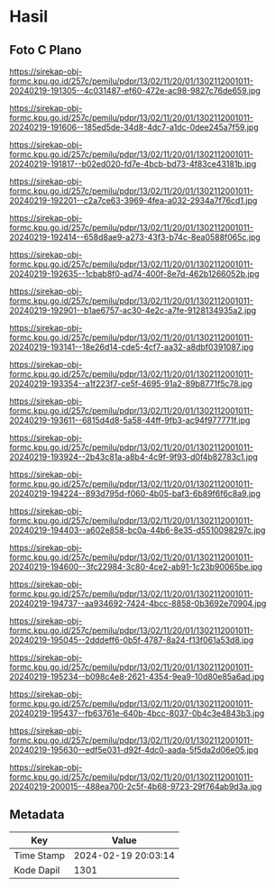 # Hasil

## Foto C Plano

https://sirekap-obj-formc.kpu.go.id/257c/pemilu/pdpr/13/02/11/20/01/1302112001011-20240219-191305--4c031487-ef60-472e-ac98-9827c76de659.jpg

https://sirekap-obj-formc.kpu.go.id/257c/pemilu/pdpr/13/02/11/20/01/1302112001011-20240219-191606--185ed5de-34d8-4dc7-a1dc-0dee245a7f59.jpg

https://sirekap-obj-formc.kpu.go.id/257c/pemilu/pdpr/13/02/11/20/01/1302112001011-20240219-191817--b02ed020-fd7e-4bcb-bd73-4f83ce43181b.jpg

https://sirekap-obj-formc.kpu.go.id/257c/pemilu/pdpr/13/02/11/20/01/1302112001011-20240219-192201--c2a7ce63-3969-4fea-a032-2934a7f76cd1.jpg

https://sirekap-obj-formc.kpu.go.id/257c/pemilu/pdpr/13/02/11/20/01/1302112001011-20240219-192414--658d8ae9-a273-43f3-b74c-8ea0588f065c.jpg

https://sirekap-obj-formc.kpu.go.id/257c/pemilu/pdpr/13/02/11/20/01/1302112001011-20240219-192635--1cbab8f0-ad74-400f-8e7d-462b1266052b.jpg

https://sirekap-obj-formc.kpu.go.id/257c/pemilu/pdpr/13/02/11/20/01/1302112001011-20240219-192901--b1ae6757-ac30-4e2c-a7fe-9128134935a2.jpg

https://sirekap-obj-formc.kpu.go.id/257c/pemilu/pdpr/13/02/11/20/01/1302112001011-20240219-193141--18e26d14-cde5-4cf7-aa32-a8dbf0391087.jpg

https://sirekap-obj-formc.kpu.go.id/257c/pemilu/pdpr/13/02/11/20/01/1302112001011-20240219-193354--a1f223f7-ce5f-4695-91a2-89b8771f5c78.jpg

https://sirekap-obj-formc.kpu.go.id/257c/pemilu/pdpr/13/02/11/20/01/1302112001011-20240219-193611--6815d4d8-5a58-44ff-9fb3-ac94f977771f.jpg

https://sirekap-obj-formc.kpu.go.id/257c/pemilu/pdpr/13/02/11/20/01/1302112001011-20240219-193924--2b43c81a-a8b4-4c9f-9f93-d0f4b82783c1.jpg

https://sirekap-obj-formc.kpu.go.id/257c/pemilu/pdpr/13/02/11/20/01/1302112001011-20240219-194224--893d795d-f060-4b05-baf3-6b89f6f6c8a9.jpg

https://sirekap-obj-formc.kpu.go.id/257c/pemilu/pdpr/13/02/11/20/01/1302112001011-20240219-194403--a602e858-bc0a-44b6-8e35-d5510098297c.jpg

https://sirekap-obj-formc.kpu.go.id/257c/pemilu/pdpr/13/02/11/20/01/1302112001011-20240219-194600--3fc22984-3c80-4ce2-ab91-1c23b90065be.jpg

https://sirekap-obj-formc.kpu.go.id/257c/pemilu/pdpr/13/02/11/20/01/1302112001011-20240219-194737--aa934692-7424-4bcc-8858-0b3692e70904.jpg

https://sirekap-obj-formc.kpu.go.id/257c/pemilu/pdpr/13/02/11/20/01/1302112001011-20240219-195045--2dddeff6-0b5f-4787-8a24-f13f061a53d8.jpg

https://sirekap-obj-formc.kpu.go.id/257c/pemilu/pdpr/13/02/11/20/01/1302112001011-20240219-195234--b098c4e8-2621-4354-9ea9-10d80e85a6ad.jpg

https://sirekap-obj-formc.kpu.go.id/257c/pemilu/pdpr/13/02/11/20/01/1302112001011-20240219-195437--fb63761e-640b-4bcc-8037-0b4c3e4843b3.jpg

https://sirekap-obj-formc.kpu.go.id/257c/pemilu/pdpr/13/02/11/20/01/1302112001011-20240219-195630--edf5e031-d92f-4dc0-aada-5f5da2d06e05.jpg

https://sirekap-obj-formc.kpu.go.id/257c/pemilu/pdpr/13/02/11/20/01/1302112001011-20240219-200015--488ea700-2c5f-4b68-9723-29f764ab9d3a.jpg


## Metadata

| Key        | Value               |
| ---------- | ------------------- |
| Time Stamp | 2024-02-19 20:03:14 |
| Kode Dapil | 1301                |



